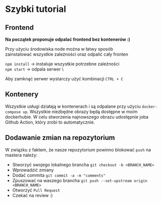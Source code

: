 # Szybki tutorial

## Frontend
**Na początek proponuje odpalać frontend bez kontenerów :)**

Przy użyciu środowiska node można w łatwy sposób zainstalować wszystkie zależności 
oraz odpalić cały fronten

`npm install` -> instaluje wszystkie potrzebne zależności \
`npm start` -> odpala serwer \

Aby zamknąć serwer wystarczy użyć kombinacji `CTRL + C`

## Kontenery
Wszystkie usługi działają w kontenerach i są odpalane przy użyciu `docker-compose up`.
Wszystkie niezbędne obrazy będą dostępne w moim dockerhubie.
W celu stworzenia najnowszego obrazu udostępnie joba Github Action, który zrobi to automatycznie.

## Dodawanie zmian na repozytorium
W związku z faktem, że nasze repozytorium powinno blokować `push` na mastera należy:
* Stworzyć swojego lokalnego brancha `git checkout -b <BRANCH_NAME>`
* Wprowadzić zmiany
* Dodać commita `git commit -a -m "comments"`
* Zpuszować na waszego brancha `git push --set-upstream origin <BRANCH_NAME>`
* Otworzyć `Pull Request`
* Czekać na review :)

